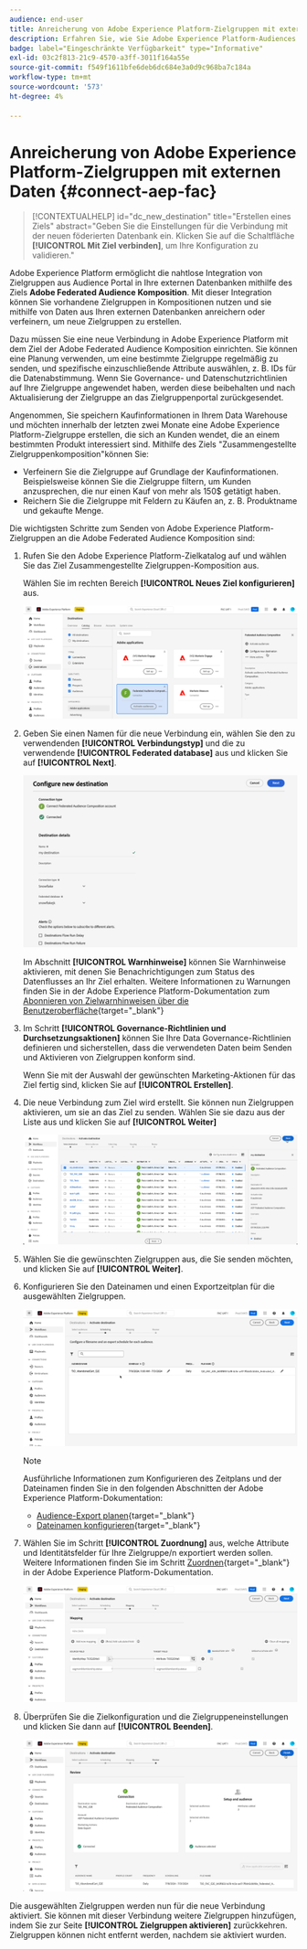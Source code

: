 ```yaml
---
audience: end-user
title: Anreicherung von Adobe Experience Platform-Zielgruppen mit externen Daten
description: Erfahren Sie, wie Sie Adobe Experience Platform-Audiences mithilfe des Ziels "Zusammengestellte Zielgruppen erstellen und anreichern können, indem Sie Daten aus Ihren verbundenen Datenbanken verwenden.
badge: label="Eingeschränkte Verfügbarkeit" type="Informative"
exl-id: 03c2f813-21c9-4570-a3ff-3011f164a55e
source-git-commit: f549f1611bfe6deb6dc684e3a0d9c968ba7c184a
workflow-type: tm+mt
source-wordcount: '573'
ht-degree: 4%

---
```


# Anreicherung von Adobe Experience Platform-Zielgruppen mit externen Daten {#connect-aep-fac}

>[!CONTEXTUALHELP]
>id="dc_new_destination"
>title="Erstellen eines Ziels"
>abstract="Geben Sie die Einstellungen für die Verbindung mit der neuen föderierten Datenbank ein. Klicken Sie auf die Schaltfläche **[!UICONTROL Mit Ziel verbinden]**, um Ihre Konfiguration zu validieren."

Adobe Experience Platform ermöglicht die nahtlose Integration von Zielgruppen aus Audience Portal in Ihre externen Datenbanken mithilfe des Ziels **Adobe Federated Audience Komposition**. Mit dieser Integration können Sie vorhandene Zielgruppen in Kompositionen nutzen und sie mithilfe von Daten aus Ihren externen Datenbanken anreichern oder verfeinern, um neue Zielgruppen zu erstellen.

Dazu müssen Sie eine neue Verbindung in Adobe Experience Platform mit dem Ziel der Adobe Federated Audience Komposition einrichten. Sie können eine Planung verwenden, um eine bestimmte Zielgruppe regelmäßig zu senden, und spezifische einzuschließende Attribute auswählen, z. B. IDs für die Datenabstimmung. Wenn Sie Governance- und Datenschutzrichtlinien auf Ihre Zielgruppe angewendet haben, werden diese beibehalten und nach Aktualisierung der Zielgruppe an das Zielgruppenportal zurückgesendet.

Angenommen, Sie speichern Kaufinformationen in Ihrem Data Warehouse und möchten innerhalb der letzten zwei Monate eine Adobe Experience Platform-Zielgruppe erstellen, die sich an Kunden wendet, die an einem bestimmten Produkt interessiert sind. Mithilfe des Ziels &quot;Zusammengestellte Zielgruppenkomposition&quot;können Sie:

* Verfeinern Sie die Zielgruppe auf Grundlage der Kaufinformationen. Beispielsweise können Sie die Zielgruppe filtern, um Kunden anzusprechen, die nur einen Kauf von mehr als 150$ getätigt haben.
* Reichern Sie die Zielgruppe mit Feldern zu Käufen an, z. B. Produktname und gekaufte Menge.

Die wichtigsten Schritte zum Senden von Adobe Experience Platform-Zielgruppen an die Adobe Federated Audience Komposition sind:

1. Rufen Sie den Adobe Experience Platform-Zielkatalog auf und wählen Sie das Ziel Zusammengestellte Zielgruppen-Komposition aus.

   Wählen Sie im rechten Bereich **[!UICONTROL Neues Ziel konfigurieren]** aus.

   ![](assets/destination-new.png)

1. Geben Sie einen Namen für die neue Verbindung ein, wählen Sie den zu verwendenden **[!UICONTROL Verbindungstyp]** und die zu verwendende **[!UICONTROL Federated database]** aus und klicken Sie auf **[!UICONTROL Next]**.

   ![](assets/destination-configure.png)

   Im Abschnitt **[!UICONTROL Warnhinweise]** können Sie Warnhinweise aktivieren, mit denen Sie Benachrichtigungen zum Status des Datenflusses an Ihr Ziel erhalten. Weitere Informationen zu Warnungen finden Sie in der Adobe Experience Platform-Dokumentation zum [Abonnieren von Zielwarnhinweisen über die Benutzeroberfläche](https://experienceleague.adobe.com/en/docs/experience-platform/destinations/ui/alerts){target="_blank"}

1. Im Schritt **[!UICONTROL Governance-Richtlinien und Durchsetzungsaktionen]** können Sie Ihre Data Governance-Richtlinien definieren und sicherstellen, dass die verwendeten Daten beim Senden und Aktivieren von Zielgruppen konform sind.

   Wenn Sie mit der Auswahl der gewünschten Marketing-Aktionen für das Ziel fertig sind, klicken Sie auf **[!UICONTROL Erstellen]**.

1. Die neue Verbindung zum Ziel wird erstellt. Sie können nun Zielgruppen aktivieren, um sie an das Ziel zu senden. Wählen Sie sie dazu aus der Liste aus und klicken Sie auf **[!UICONTROL Weiter]**

   ![](assets/destination-activate.png)

1. Wählen Sie die gewünschten Zielgruppen aus, die Sie senden möchten, und klicken Sie auf **[!UICONTROL Weiter]**.

1. Konfigurieren Sie den Dateinamen und einen Exportzeitplan für die ausgewählten Zielgruppen.

   ![](assets/destination-schedule.png)

   >[!NOTE]
   >
   >Ausführliche Informationen zum Konfigurieren des Zeitplans und der Dateinamen finden Sie in den folgenden Abschnitten der Adobe Experience Platform-Dokumentation:
   >
   >* [Audience-Export planen](https://experienceleague.adobe.com/en/docs/experience-platform/destinations/ui/activate/activate-batch-profile-destinations#scheduling){target="_blank"}
   >* [Dateinamen konfigurieren](https://experienceleague.adobe.com/en/docs/experience-platform/destinations/ui/activate/activate-batch-profile-destinations#configure-file-names){target="_blank"}

1. Wählen Sie im Schritt **[!UICONTROL Zuordnung]** aus, welche Attribute und Identitätsfelder für Ihre Zielgruppe/n exportiert werden sollen. Weitere Informationen finden Sie im Schritt [Zuordnen](https://experienceleague.adobe.com/en/docs/experience-platform/destinations/ui/activate/activate-batch-profile-destinations#mapping){target="_blank"} in der Adobe Experience Platform-Dokumentation.

   ![](assets/destination-attributes.png)

1. Überprüfen Sie die Zielkonfiguration und die Zielgruppeneinstellungen und klicken Sie dann auf **[!UICONTROL Beenden]**.

   ![](assets/destination-review.png)

Die ausgewählten Zielgruppen werden nun für die neue Verbindung aktiviert. Sie können mit dieser Verbindung weitere Zielgruppen hinzufügen, indem Sie zur Seite **[!UICONTROL Zielgruppen aktivieren]** zurückkehren. Zielgruppen können nicht entfernt werden, nachdem sie aktiviert wurden.
